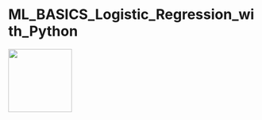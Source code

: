 # ML_BASICS_Logistic_Regression_with_Python


<img src="https://render.githubusercontent.com/render/math?math=z=\frac{1}{1 + {e^-z}}" width="128" height="128">



